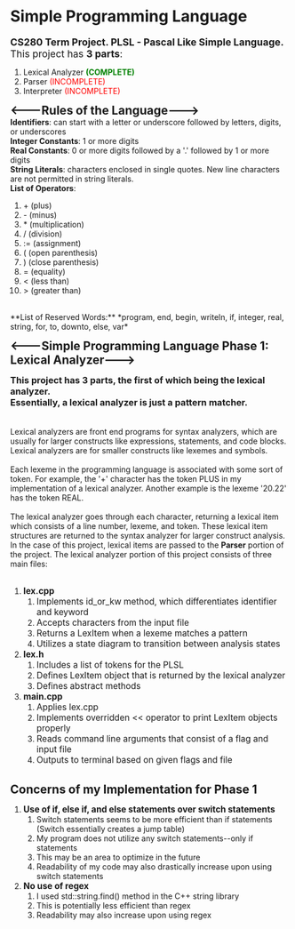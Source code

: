 # Simple Programming Language
<span style="font-size:1.25em">**CS280 Term Project.  PLSL - Pascal Like Simple Language.** <br>
This project has **3 parts**: <br>  </span>

1) Lexical Analyzer <span style="color:green">**(COMPLETE)**</span>
2) Parser <span style="color:red">(INCOMPLETE)</span>
3) Interpreter <span style="color:red">(INCOMPLETE)</span>

<span style="font-size:1.5em">**<---Rules of the Language--->**</span>
<br>
**Identifiers**: can start with a letter or underscore followed by letters, digits, or underscores <br>
**Integer Constants**: 1 or more digits <br>
**Real Constants**: 0 or more digits followed by a '.' followed by 1 or more digits <br>
**String Literals**: characters enclosed in single quotes.  New line characters are not permitted in
string literals. <br>
**List of Operators**: <br>
1. \+ (plus)
2. \- (minus)
3. \* (multiplication)
4. \/ (division)
5. := (assignment)
6. ( (open parenthesis)
7. ) (close parenthesis)
8. = (equality)
9. < (less than)
10. \> (greater than)<br>
<br>
**List of Reserved Words:** *program, end, begin, writeln, if, integer, real,
string, for, to, downto, else, var*


<span style="font-size:1.5em">**<---Simple Programming Language Phase 1: Lexical Analyzer--->**</span>

**<span style="font-size:1.15em">
This project has 3 parts, the first of which being the lexical analyzer. <br>
Essentially, a lexical analyzer is just a pattern matcher. <br>
</span>**
<br>
<br>
Lexical analyzers are front end programs for syntax analyzers, which are
usually for larger constructs like expressions, statements, and code blocks.
Lexical analyzers are for smaller constructs like lexemes and symbols.
<br>
<br>
Each lexeme in the programming language is associated with some sort of token.  For
example, the '+' character has the token PLUS in my implementation of a lexical analyzer.
Another example is the lexeme '20.22' has the token REAL.
<br>
<br>
The lexical analyzer goes through each character, returning a lexical item which
consists of a line number, lexeme, and token.  These lexical item structures
are returned to the syntax analyzer for larger construct analysis.  In the case of this
project, lexical items are passed to the **Parser** portion of the project.  The lexical
analyzer portion of this project consists of three main files:
<br>
<br>

1. <span style="font-size:1.1em">**lex.cpp**</span>
    1. <span style="font-size:1.1em">Implements id_or_kw method, which differentiates identifier and keyword</span>
    2. <span style="font-size:1.1em">Accepts characters from the input file</span>
    3. <span style="font-size:1.1em">Returns a LexItem when a lexeme matches a pattern</span>
    4. <span style="font-size:1.1em">Utilizes a state diagram to transition between analysis states</span>
2. <span style="font-size:1.1em">**lex.h**</span>
    1. <span style="font-size:1.1em">Includes a list of tokens for the PLSL</span>
    2. <span style="font-size:1.1em">Defines LexItem object that is returned by the lexical analyzer</span>
    3. <span style="font-size:1.1em">Defines abstract methods</span>
3. <span style="font-size:1.1em">**main.cpp**</span>
    1. <span style="font-size:1.1em">Applies lex.cpp</span>
    2. <span style="font-size:1.1em">Implements overridden << operator to print LexItem objects properly</span>
    3. <span style="font-size:1.1em">Reads command line arguments that consist of a flag and input file</span>
    4. <span style="font-size:1.1em">Outputs to terminal based on given flags and file</span>
       <br>
       <br>

<span style="font-size:1.5em">**Concerns of my Implementation for Phase 1**</span>
<br>

1. <span style="font-size:1.1em">**Use of if, else if, and else statements over switch statements**</span>
    1. Switch statements seems to be more efficient than if statements (Switch essentially creates a jump table)
    2. My program does not utilize any switch statements--only if statements
    3. This may be an area to optimize in the future
    4. Readability of my code may also drastically increase upon using switch statements
2. <span style="font-size:1.1em">**No use of regex**</span>
    1. I used std::string.find() method in the C++ string library
    2. This is potentially less efficient than regex
    3. Readability may also increase upon using regex
